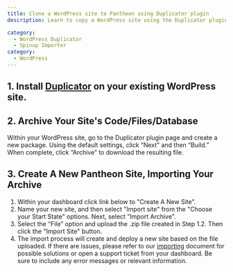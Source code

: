 ```yaml
---
title: Clone a WordPress site to Pantheon using Duplicator plugin
description: Learn to copy a WordPress site using the Duplicator plugin on Pantheon.

category:
  - WordPress Duplicator
  - Spinup Importer
category:
  - WordPress
---
```


## 1. Install [Duplicator](https://wordpress.org/plugins/duplicator/) on your existing WordPress site.

## 2. Archive Your Site's Code/Files/Database

Within your WordPress site, go to the Duplicator plugin page and create a new package. Using the default settings, click “Next” and then “Build.” When complete, click “Archive” to download the resulting file.

## 3. Create A New Pantheon Site​, Importing Your Archive

1. Within your dashboard click link below to "Create A New Site".
2. Name your new site, and then select "Import site" from the "Choose your Start State" options. Next, select “Import Archive”.
3. Select the “File” option and upload the .zip file created in Step 1.2. Then click the "Import Site" button.
4. The import process will create and deploy a new site based on the file uploaded. If there are issues, please refer to our [importing](/articles/advanced-topics/importing-an-existing-drupal-site-to-pantheon/-importing-an-existing-site) document for possible solutions or open a support ticket from your dashboard. Be sure to include any error messages or relevant information.
